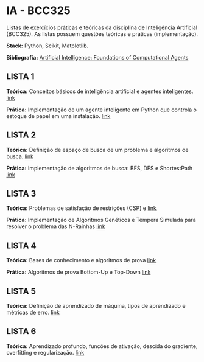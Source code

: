 # IA - BCC325

Listas de exercícios práticas e teóricas da disciplina de Inteligência Artificial (BCC325). As listas possuem questões teóricas e práticas (implementação).

**Stack:** Python, Scikit, Matplotlib.

**Bibliografia:** [Artificial Intelligence: Foundations of Computational Agents](https://artint.info/3e/html/ArtInt3e.html)
 
## LISTA 1

**Teórica:** Conceitos básicos de inteligência artificial e agentes inteligentes. [link](https://github.com/ViniciusSamy/IA/blob/master/Listas/1/IA_Lista_1.pdf)


**Prática:** Implementação de um agente inteligente em Python que controla o estoque de papel em uma instalação. [link](https://github.com/ViniciusSamy/IA/tree/master/Listas/1/Codigo)

## LISTA 2

**Teórica:** Definição de espaço de busca de um problema e algoritmos de busca. [link](https://github.com/ViniciusSamy/IA/blob/master/Listas/2/IA_Lista_2.pdf)

**Prática:** Implementação de algoritmos de busca: BFS, DFS e ShortestPath [link](https://github.com/ViniciusSamy/IA/tree/master/Listas/2/Codigo)

## LISTA 3

**Teórica:** Problemas de satisfação de restrições (CSP) e [link](https://github.com/ViniciusSamy/IA/blob/master/Listas/3/IA_Lista_3.pdf)

**Prática:** Implementação de Algoritmos Genéticos e Têmpera Simulada para resolver o problema das N-Rainhas [link](https://github.com/ViniciusSamy/IA/tree/master/Listas/3/Codigo)

## LISTA 4

**Teórica:** Bases de conhecimento e algoritmos de prova [link](https://github.com/ViniciusSamy/IA/blob/master/Listas/4/IA___Lista_4.pdf)

**Prática:** Algoritmos de prova Bottom-Up e Top-Down [link](https://github.com/ViniciusSamy/IA/blob/master/Listas/4/Proofs.py)

## LISTA 5

**Teórica:** Definição de aprendizado de máquina, tipos de aprendizado e métricas de erro. [link](https://github.com/ViniciusSamy/IA/blob/master/Listas/5/IA__Lista_5.pdf)

## LISTA 6

**Teórica:** Aprendizado profundo, funções de ativação, descida do gradiente, overfitting e regularização. [link](https://github.com/ViniciusSamy/IA/blob/master/Listas/6/IA___Lista_6.pdf)
